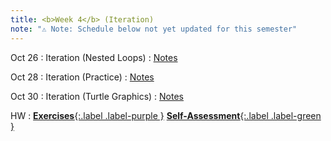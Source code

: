 ```yaml
---
title: <b>Week 4</b> (Iteration)
note: "⚠️ Note: Schedule below not yet updated for this semester"
---
```


Oct 26
: Iteration (Nested Loops)
  : [Notes](/11102-f25/lessons/nested-loops)

Oct 28
: Iteration (Practice)
  : [Notes](/11102-f25/lessons/iteration-practice)


Oct 30
: Iteration (Turtle Graphics)
  : [Notes](/11102-f25/lessons/turtle)

HW
: [**Exercises**{:.label .label-purple }](#) [**Self-Assessment**{:.label .label-green }](#)
